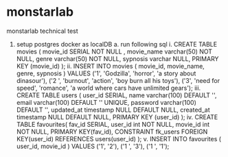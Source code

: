 # monstarlab
monstarlab technical test

1) setup postgres docker as localDB
    a. run following sql
        i.      CREATE TABLE movies (
                    movie_id SERIAL NOT NULL ,
                    movie_name varchar(50) NOT NULL,
                    genre varchar(50) NOT NULL,
                    sypnosis varchar NULL,
                    PRIMARY KEY (movie_id)
                );
        ii.     INSERT INTO movies (
                    movie_id,
                    movie_name,
                    genre,
                    sypnosis
                )
                VALUES
                    ('1', 'Godzilla', 'horror', 'a story about dinasour'),
                    ('2 ', 'burnout', 'action', 'boy burn all his toys'),
                    ('3', 'need for speed', 'romance', 'a world where cars have unlimited gears');
        iii.    CREATE TABLE users (
                user_id SERIAL,
                name varchar(100) DEFAULT '',
                email varchar(100) DEFAULT '' UNIQUE,
                password varchar(100) DEFAULT '',
                updated_at timestamp NULL DEFAULT NULL,
                created_at timestamp NULL DEFAULT NULL,
                PRIMARY KEY (user_id)
                );
        iv.     CREATE TABLE favourites(
                    fav_id SERIAL,
                    user_id int NOT NULL,
                    movie_id int NOT NULL,
                    PRIMARY KEY(fav_id),
                    CONSTRAINT fk_users
                    FOREIGN KEY(user_id) 
                    REFERENCES users(user_id)
                );
        v.      INSERT INTO favourites (
                    user_id,
                    movie_id
                )
                VALUES
                    ('1', '2'),
                    ('1 ', '3'),
                    ('1 ', '1');
        
